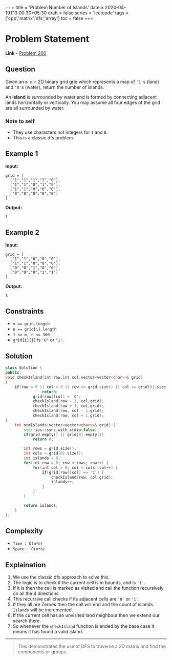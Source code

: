 +++
title = 'Problem Number of Islands'
date = 2024-04-19T13:00:30+05:30
draft = false
series = 'leetcode'
tags = ['cpp','matrix','dfs','array']
toc = false
+++

# Problem Statement

**Link** - [Problem 200](https:leetcode.com/problems/number-of-islands/description/)

## Question

Given an `m x n` 2D binary grid grid which represents a map of `'1'`s (land) and `'0'`s (water), return the number of islands.

An **island** is surrounded by water and is formed by connecting adjacent lands horizontally or vertically. You may assume all four edges of the grid are all surrounded by water.

### Note to self

- They use characters not integers for `1` and `0`.
- This is a classic dfs problem.

## Example 1

**Input:**

```text
grid = [
  ["1","1","1","1","0"],
  ["1","1","0","1","0"],
  ["1","1","0","0","0"],
  ["0","0","0","0","0"]
]
```

**Output:**

```text
1
```

## Example 2

**Input:**

```text
grid = [
  ["1","1","0","0","0"],
  ["1","1","0","0","0"],
  ["0","0","1","0","0"],
  ["0","0","0","1","1"]
]
```

**Output:**

```text
3
```

## Constraints

- `m == grid.length`
- `n == grid[i].length`
- `1 <= m, n <= 300`
- `grid[i][j]` is `'0'` or `'1'`.

## Solution

```cpp
class Solution {
public:
void checkIsland(int row,int col,vector<vector<char>>& grid)
{
    if(row < 0 || col < 0 || row >= grid.size() || col >= grid[0].size() || grid[row][col] != '1')
                return;
            grid[row][col] = '0';
            checkIsland(row - 1, col,grid);
            checkIsland(row + 1, col,grid);
            checkIsland(row, col - 1,grid);
            checkIsland(row, col + 1,grid);
}
    int numIslands(vector<vector<char>>& grid) {
        std::ios::sync_with_stdio(false);
        if(grid.empty() || grid[0].empty())
            return 0;

        int rows = grid.size();
        int cols = grid[0].size();
        int islands = 0;
        for(int row = 0; row < rows; row++) {
            for(int col = 0; col < cols; col++) {
                if(grid[row][col] == '1') {
                    checkIsland(row, col,grid);
                    islands++;
                }
            }
        }

        return islands;
    }
};
```

## Complexity

- `Time : O(m*n)`
- `Space : O(m*n)`

## Explaination

1. We use the classic dfs approach to solve this.
2. The logic is to check if the current cell is in bounds, and is `'1'`.
3. If it is then the cell is marked as visited and call the function recursively on all the 4 directions.
4. This recursive call checks if its adjacent cells are `'0'` or `'1'`.
5. If they all are Zeroes then the call will end and the count of islands `Islands` will be incremented.
6. If the current cell has an unvisited land neighbour then we extend our search there.
7. So whenever the `checkIsland` function is ended by the base case it means it has found a valid island.

---

> This demonstrates the use of DFS to traverse a 2D matrix and find the components or groups.
